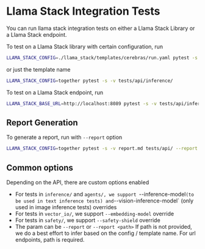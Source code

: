 # Llama Stack Integration Tests
You can run llama stack integration tests on either a Llama Stack Library or a Llama Stack endpoint.

To test on a Llama Stack library with certain configuration, run
```bash
LLAMA_STACK_CONFIG=./llama_stack/templates/cerebras/run.yaml pytest -s -v tests/api/inference/
```
or just the template name
```bash
LLAMA_STACK_CONFIG=together pytest -s -v tests/api/inference/
```

To test on a Llama Stack endpoint, run
```bash
LLAMA_STACK_BASE_URL=http://localhost:8089 pytest -s -v tests/api/inference
```

## Report Generation

To generate a report, run with `--report` option
```bash
LLAMA_STACK_CONFIG=together pytest -s -v report.md tests/api/ --report
```

## Common options
Depending on the API, there are custom options enabled
- For tests in `inference/` and `agents/, we support `--inference-model` (to be used in text inference tests) and `--vision-inference-model` (only used in image inference tests) overrides
- For tests in `vector_io/`, we support `--embedding-model` override
- For tests in `safety/`, we support `--safety-shield` override
- The param can be `--report` or `--report <path>`
If path is not provided, we do a best effort to infer based on the config / template name. For url endpoints, path is required.
